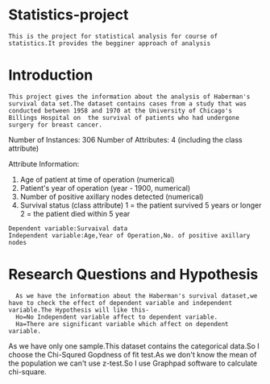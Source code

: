  # Statistics-project
    This is the project for statistical analysis for course of statistics.It provides the begginer approach of analysis
 # Introduction
    This project gives the information about the analysis of Haberman's survival data set.The dataset contains cases from a study that was conducted between 1958 and 1970 at the University of Chicago's Billings Hospital on  the survival of patients who had undergone surgery for breast cancer.
    
  Number of Instances: 306
  Number of Attributes: 4 (including the class attribute)
 
 Attribute Information:
   1. Age of patient at time of operation (numerical)
   2. Patient's year of operation (year - 1900, numerical)
   3. Number of positive axillary nodes detected (numerical)
   4. Survival status (class attribute)
         1 = the patient survived 5 years or longer
         2 = the patient died within 5 year
         
    Dependent variable:Survaival data
    Independent variable:Age,Year of Operation,No. of positive axillary nodes
    
# Research Questions and Hypothesis
      As we have the information about the Haberman's survival dataset,we have to check the effect of dependent variable and independent variable.The Hypothesis will like this-
      Ho=No Independent variable affect to dependent variable. 
      Ha=There are significant variable which affect on dependent variable.
      
  As we have only one sample.This dataset contains the categorical data.So I choose the Chi-Squred Gopdness of fit test.As we don't know the mean of the population we can't use z-test.So I use Graphpad software to calculate chi-square.
